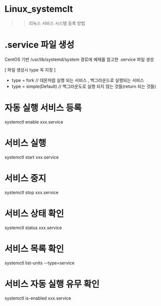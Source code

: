 # Linux_systemclt
>> 리눅스 서비스 시스템 등록 방법


# .service 파일 생성
CentOS 기반 
/usr/lib/systemd/system
경로에 예제를 참고한 .service 파일 생성

[ 파일 생성시 type 꼭 지정 ]
- type = fork     // 데몬처럼 실행 되는 서비스 , 백그라운드로 실행되는 서비스
- type = simple(Default)   // 백그라운도로 실행 되지 않는 것들(return 되는 것들)


# 자동 실행 서비스 등록
systemctl enable xxx.service

# 서비스 실행
systemctl start xxx.service 

# 서비스 중지
systemctl stop xxx.service

# 서비스 상태 확인
systemctl status xxx.service

# 서비스 목록 확인
systemctl list-units --type=service

# 서비스 자동 실행 유무 확인
systemctl is-enabled xxx.service

